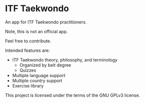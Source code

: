 # ITF Taekwondo

An app for ITF Taekwondo practitioners.

Note, this is not an official app.

Feel free to contribute.

Intended features are:
- ITF Taekwondo theory, philosophy, and terminology
    - Organized by belt degree
    - Quizzes
- Multiple language support
- Multiple country support
- Exercise library

This project is licensed under the terms of the GNU GPLv3 license.
